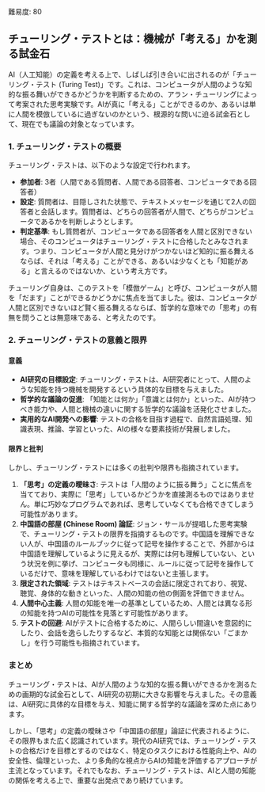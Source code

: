 難易度: 80

## チューリング・テストとは：機械が「考える」かを測る試金石

AI（人工知能）の定義を考える上で、しばしば引き合いに出されるのが「チューリング・テスト (Turing Test)」です。これは、コンピュータが人間のような知的な振る舞いができるかどうかを判断するための、アラン・チューリングによって考案された思考実験です。AIが真に「考える」ことができるのか、あるいは単に人間を模倣しているに過ぎないのかという、根源的な問いに迫る試金石として、現在でも議論の対象となっています。

### 1. チューリング・テストの概要

チューリング・テストは、以下のような設定で行われます。

*   **参加者**: 3者（人間である質問者、人間である回答者、コンピュータである回答者）
*   **設定**: 質問者は、目隠しされた状態で、テキストメッセージを通じて2人の回答者と会話します。質問者は、どちらの回答者が人間で、どちらがコンピュータであるかを判断しようとします。
*   **判定基準**: もし質問者が、コンピュータである回答者を人間と区別できない場合、そのコンピュータはチューリング・テストに合格したとみなされます。つまり、コンピュータが人間と見分けがつかないほど知的に振る舞えるならば、それは「考える」ことができる、あるいは少なくとも「知能がある」と言えるのではないか、という考え方です。

チューリング自身は、このテストを「模倣ゲーム」と呼び、コンピュータが人間を「だます」ことができるかどうかに焦点を当てました。彼は、コンピュータが人間と区別できないほど賢く振る舞えるならば、哲学的な意味での「思考」の有無を問うことは無意味である、と考えたのです。

### 2. チューリング・テストの意義と限界

#### 意義

*   **AI研究の目標設定**: チューリング・テストは、AI研究者にとって、人間のような知能を持つ機械を開発するという具体的な目標を与えました。
*   **哲学的な議論の促進**: 「知能とは何か」「意識とは何か」といった、AIが持つべき能力や、人間と機械の違いに関する哲学的な議論を活発化させました。
*   **実用的なAI開発への影響**: テストの合格を目指す過程で、自然言語処理、知識表現、推論、学習といった、AIの様々な要素技術が発展しました。

#### 限界と批判

しかし、チューリング・テストには多くの批判や限界も指摘されています。

1.  **「思考」の定義の曖昧さ**: テストは「人間のように振る舞う」ことに焦点を当てており、実際に「思考」しているかどうかを直接測るものではありません。単に巧妙なプログラムであれば、思考していなくても合格できてしまう可能性があります。
2.  **中国語の部屋 (Chinese Room) 論証**: ジョン・サールが提唱した思考実験で、チューリング・テストの限界を指摘するものです。中国語を理解できない人が、中国語のルールブックに従って記号を操作することで、外部からは中国語を理解しているように見えるが、実際には何も理解していない、という状況を例に挙げ、コンピュータも同様に、ルールに従って記号を操作しているだけで、意味を理解しているわけではないと主張します。
3.  **限定された領域**: テストはテキストベースの会話に限定されており、視覚、聴覚、身体的な動きといった、人間の知能の他の側面を評価できません。
4.  **人間中心主義**: 人間の知能を唯一の基準としているため、人間とは異なる形の知能を持つAIの可能性を見落とす可能性があります。
5.  **テストの回避**: AIがテストに合格するために、人間らしい間違いを意図的にしたり、会話を逸らしたりするなど、本質的な知能とは関係ない「ごまかし」を行う可能性も指摘されています。

### まとめ

チューリング・テストは、AIが人間のような知的な振る舞いができるかを測るための画期的な試金石として、AI研究の初期に大きな影響を与えました。その意義は、AI研究に具体的な目標を与え、知能に関する哲学的な議論を深めた点にあります。

しかし、「思考」の定義の曖昧さや「中国語の部屋」論証に代表されるように、その限界もまた広く認識されています。現代のAI研究では、チューリング・テストの合格だけを目標とするのではなく、特定のタスクにおける性能向上や、AIの安全性、倫理といった、より多角的な視点からAIの知能を評価するアプローチが主流となっています。それでもなお、チューリング・テストは、AIと人間の知能の関係を考える上で、重要な出発点であり続けています。